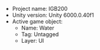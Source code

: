<!-- UNITY CODE ASSIST INSTRUCTIONS START -->
- Project name: IGB200
- Unity version: Unity 6000.0.40f1
- Active game object:
  - Name: Water
  - Tag: Untagged
  - Layer: UI
<!-- UNITY CODE ASSIST INSTRUCTIONS END -->